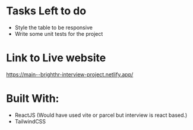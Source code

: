 # Tasks Left to do
- Style the table to be responsive
- Write some unit tests for the project
  

# Link to Live website
https://main--brighthr-interview-project.netlify.app/


# Built With:
- ReactJS (Would have used vite or parcel but interview is react based.)
- TailwindCSS
  

